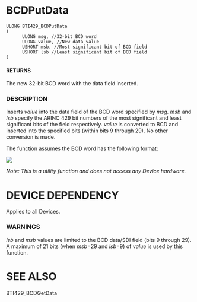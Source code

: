 # **BCDPutData**

```
ULONG BTI429_BCDPutData
(
      ULONG msg, //32-bit BCD word
      ULONG value, //New data value
      USHORT msb, //Most significant bit of BCD field
      USHORT lsb //Least significant bit of BCD field
)
```
#### **RETURNS**

The new 32-bit BCD word with the data field inserted.

### **DESCRIPTION**

Inserts *value* into the data field of the BCD word specified by *msg*. *msb* and *lsb* specify the ARINC 429 bit numbers of the most significant and least significant bits of the field respectively. *value* is converted to BCD and inserted into the specified bits (within bits 9 through 29). No other conversion is made.

The function assumes the BCD word has the following format:

![](_page_0_Figure_9.jpeg)

*Note: This is a utility function and does not access any Device hardware.*

# **DEVICE DEPENDENCY**

Applies to all Devices.

### **WARNINGS**

*lsb* and *msb* values are limited to the BCD data/SDI field (bits 9 through 29). A maximum of 21 bits (when *msb*=29 and *lsb*=9) of *value* is used by this function.

# **SEE ALSO**

BTI429\_BCDGetData
